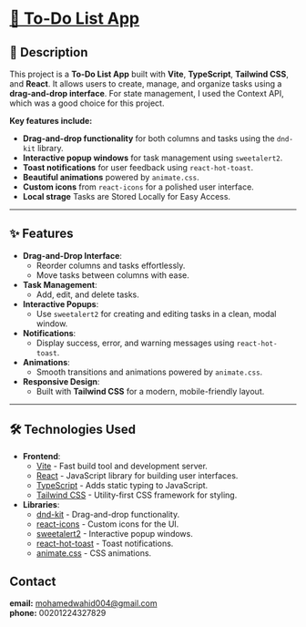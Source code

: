 <h1><a href="https://to-do-list-mm.netlify.app/">🚀 To-Do List App</a></h1>

## 📝 Description
This project is a **To-Do List App** built with **Vite**, **TypeScript**, **Tailwind CSS**, and **React**. It allows users to create, manage, and organize tasks using a **drag-and-drop interface**.
For state management, I used the Context API, which was a good choice for this project.

**Key features include:**
- **Drag-and-drop functionality** for both columns and tasks using the `dnd-kit` library.
- **Interactive popup windows** for task management using `sweetalert2`.
- **Toast notifications** for user feedback using `react-hot-toast`.
- **Beautiful animations** powered by `animate.css`.
- **Custom icons** from `react-icons` for a polished user interface.
- **Local strage** Tasks are Stored Locally for Easy Access.



---

## ✨ Features
- **Drag-and-Drop Interface**:
  - Reorder columns and tasks effortlessly.
  - Move tasks between columns with ease.
- **Task Management**:
  - Add, edit, and delete tasks.
- **Interactive Popups**:
  - Use `sweetalert2` for creating and editing tasks in a clean, modal window.
- **Notifications**:
  - Display success, error, and warning messages using `react-hot-toast`.
- **Animations**:
  - Smooth transitions and animations powered by `animate.css`.
- **Responsive Design**:
  - Built with **Tailwind CSS** for a modern, mobile-friendly layout.

---

## 🛠️ Technologies Used
- **Frontend**:
  - [Vite](https://vitejs.dev/) - Fast build tool and development server.
  - [React](https://reactjs.org/) - JavaScript library for building user interfaces.
  - [TypeScript](https://www.typescriptlang.org/) - Adds static typing to JavaScript.
  - [Tailwind CSS](https://tailwindcss.com/) - Utility-first CSS framework for styling.
- **Libraries**:
  - [dnd-kit](https://dndkit.com/) - Drag-and-drop functionality.
  - [react-icons](https://react-icons.github.io/react-icons/) - Custom icons for the UI.
  - [sweetalert2](https://sweetalert2.github.io/) - Interactive popup windows.
  - [react-hot-toast](https://react-hot-toast.com/) - Toast notifications.
  - [animate.css](https://animate.style/) - CSS animations.



## Contact
**email:** mohamedwahid004@gmail.com  
**phone:** 00201224327829



